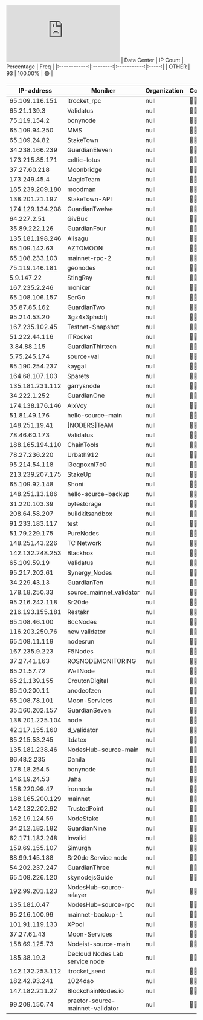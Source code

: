 ![Diagramm](https://github.com/obajay/StateSync-snapshots/blob/main/Projects/Source/1/README.md)
| Data Center | IP Count | Percentage | Freq |
|:------------:|:--------:|:-----------:|:-----:|
| OTHER | 93 | 100.00% | 🟢 |

<!-- START_TABLE -->
| IP-address | Moniker | Organization | Country | City |
|-------------|---------|---------------|---------|------|
| 65.109.116.151 | itrocket_rpc | null | 🏴‍☠️ null | null |
| 65.21.139.3 | Validatus | null | 🏴‍☠️ null | null |
| 75.119.154.2 | bonynode | null | 🏴‍☠️ null | null |
| 65.109.94.250 | MMS | null | 🏴‍☠️ null | null |
| 65.109.24.82 | StakeTown | null | 🏴‍☠️ null | null |
| 34.238.166.239 | GuardianEleven | null | 🏴‍☠️ null | null |
| 173.215.85.171 | celtic-lotus | null | 🏴‍☠️ null | null |
| 37.27.60.218 | Moonbridge | null | 🏴‍☠️ null | null |
| 173.249.45.4 | MagicTeam | null | 🏴‍☠️ null | null |
| 185.239.209.180 | moodman | null | 🏴‍☠️ null | null |
| 138.201.21.197 | StakeTown-API | null | 🏴‍☠️ null | null |
| 174.129.134.208 | GuardianTwelve | null | 🏴‍☠️ null | null |
| 64.227.2.51 | GivBux | null | 🏴‍☠️ null | null |
| 35.89.222.126 | GuardianFour | null | 🏴‍☠️ null | null |
| 135.181.198.246 | Alisagu | null | 🏴‍☠️ null | null |
| 65.109.142.63 | AZTOMOON | null | 🏴‍☠️ null | null |
| 65.108.233.103 | mainnet-rpc-2 | null | 🏴‍☠️ null | null |
| 75.119.146.181 | geonodes | null | 🏴‍☠️ null | null |
| 5.9.147.22 | StingRay | null | 🏴‍☠️ null | null |
| 167.235.2.246 | moniker | null | 🏴‍☠️ null | null |
| 65.108.106.157 | SerGo | null | 🏴‍☠️ null | null |
| 35.87.85.162 | GuardianTwo | null | 🏴‍☠️ null | null |
| 95.214.53.20 | 3gz4x3phsbfj | null | 🏴‍☠️ null | null |
| 167.235.102.45 | Testnet-Snapshot | null | 🏴‍☠️ null | null |
| 51.222.44.116 | ITRocket | null | 🏴‍☠️ null | null |
| 3.84.88.115 | GuardianThirteen | null | 🏴‍☠️ null | null |
| 5.75.245.174 | source-val | null | 🏴‍☠️ null | null |
| 85.190.254.237 | kaygal | null | 🏴‍☠️ null | null |
| 164.68.107.103 | Sparets | null | 🏴‍☠️ null | null |
| 135.181.231.112 | garrysnode | null | 🏴‍☠️ null | null |
| 34.222.1.252 | GuardianOne | null | 🏴‍☠️ null | null |
| 174.138.176.146 | AlxVoy | null | 🏴‍☠️ null | null |
| 51.81.49.176 | hello-source-main | null | 🏴‍☠️ null | null |
| 148.251.19.41 | [NODERS]TeAM | null | 🏴‍☠️ null | null |
| 78.46.60.173 | Validatus | null | 🏴‍☠️ null | null |
| 188.165.194.110 | ChainTools | null | 🏴‍☠️ null | null |
| 78.27.236.220 | Urbath912 | null | 🏴‍☠️ null | null |
| 95.214.54.118 | i3eqpoxnl7c0 | null | 🏴‍☠️ null | null |
| 213.239.207.175 | StakeUp | null | 🏴‍☠️ null | null |
| 65.109.92.148 | Shoni | null | 🏴‍☠️ null | null |
| 148.251.13.186 | hello-source-backup | null | 🏴‍☠️ null | null |
| 31.220.103.39 | bytestorage | null | 🏴‍☠️ null | null |
| 208.64.58.207 | buildkitsandbox | null | 🏴‍☠️ null | null |
| 91.233.183.117 | test | null | 🏴‍☠️ null | null |
| 51.79.229.175 | PureNodes | null | 🏴‍☠️ null | null |
| 148.251.43.226 | TC Network | null | 🏴‍☠️ null | null |
| 142.132.248.253 | Blackhox | null | 🏴‍☠️ null | null |
| 65.109.59.19 | Validatus | null | 🏴‍☠️ null | null |
| 95.217.202.61 | Synergy_Nodes | null | 🏴‍☠️ null | null |
| 34.229.43.13 | GuardianTen | null | 🏴‍☠️ null | null |
| 178.18.250.33 | source_mainnet_validator | null | 🏴‍☠️ null | null |
| 95.216.242.118 | Sr20de | null | 🏴‍☠️ null | null |
| 216.193.155.181 | Restakr | null | 🏴‍☠️ null | null |
| 65.108.46.100 | BccNodes | null | 🏴‍☠️ null | null |
| 116.203.250.76 | new validator | null | 🏴‍☠️ null | null |
| 65.108.11.119 | nodesrun | null | 🏴‍☠️ null | null |
| 167.235.9.223 | F5Nodes | null | 🏴‍☠️ null | null |
| 37.27.41.163 | ROSNODEMONITORING | null | 🏴‍☠️ null | null |
| 65.21.57.72 | WellNode | null | 🏴‍☠️ null | null |
| 65.21.139.155 | CroutonDigital | null | 🏴‍☠️ null | null |
| 85.10.200.11 | anodeofzen | null | 🏴‍☠️ null | null |
| 65.108.78.101 | Moon-Services | null | 🏴‍☠️ null | null |
| 35.160.202.157 | GuardianSeven | null | 🏴‍☠️ null | null |
| 138.201.225.104 | node | null | 🏴‍☠️ null | null |
| 42.117.155.160 | d_validator | null | 🏴‍☠️ null | null |
| 85.215.53.245 | itdatex | null | 🏴‍☠️ null | null |
| 135.181.238.46 | NodesHub-source-main | null | 🏴‍☠️ null | null |
| 86.48.2.235 | Danila | null | 🏴‍☠️ null | null |
| 178.18.254.5 | bonynode | null | 🏴‍☠️ null | null |
| 146.19.24.53 | Jaha | null | 🏴‍☠️ null | null |
| 158.220.99.47 | ironnode | null | 🏴‍☠️ null | null |
| 188.165.200.129 | mainnet | null | 🏴‍☠️ null | null |
| 142.132.202.92 | TrustedPoint | null | 🏴‍☠️ null | null |
| 162.19.124.59 | NodeStake | null | 🏴‍☠️ null | null |
| 34.212.182.182 | GuardianNine | null | 🏴‍☠️ null | null |
| 62.171.182.248 | Invalid | null | 🏴‍☠️ null | null |
| 159.69.155.107 | Simurgh | null | 🏴‍☠️ null | null |
| 88.99.145.188 | Sr20de Service node | null | 🏴‍☠️ null | null |
| 54.202.237.247 | GuardianThree | null | 🏴‍☠️ null | null |
| 65.108.226.120 | skynodejsGuide | null | 🏴‍☠️ null | null |
| 192.99.201.123 | NodesHub-source-relayer | null | 🏴‍☠️ null | null |
| 135.181.0.47 | NodesHub-source-rpc | null | 🏴‍☠️ null | null |
| 95.216.100.99 | mainnet-backup-1 | null | 🏴‍☠️ null | null |
| 101.91.119.133 | XPool | null | 🏴‍☠️ null | null |
| 37.27.61.43 | Moon-Services | null | 🏴‍☠️ null | null |
| 158.69.125.73 | Nodeist-source-main | null | 🏴‍☠️ null | null |
| 185.38.19.3 | Decloud Nodes Lab service node | null | 🏴‍☠️ null | null |
| 142.132.253.112 | itrocket_seed | null | 🏴‍☠️ null | null |
| 182.42.93.241 | 1024dao | null | 🏴‍☠️ null | null |
| 147.182.211.27 | BlockchainNodes.io | null | 🏴‍☠️ null | null |
| 99.209.150.74 | praetor-source-mainnet-validator | null | 🏴‍☠️ null | null |

<!-- END_TABLE -->